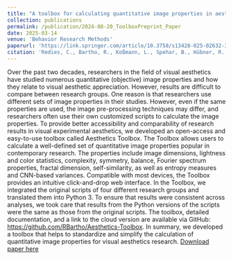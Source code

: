 ```yaml
---
title: "A toolbox for calculating quantitative image properties in aesthetics research"
collection: publications
permalink: /publication/2024-08-20_ToolboxPreprint_Paper
date: 2025-03-14
venue: 'Behavior Research Methods'
paperurl: 'https://link.springer.com/article/10.3758/s13428-025-02632-3'
citation: 'Redies, C., Bartho, R., Koßmann, L., Spehar, B., Hübner, R., Wagemans, J., & Hayn-Leichsenring, G. U. (2025). A toolbox for calculating quantitative image properties in aesthetics research. Behavior Research Methods, 57(4). https://doi.org/10.3758/s13428-025-02632-3'
---
```

Over the past two decades, researchers in the field of visual aesthetics have studied numerous quantitative (objective) image properties and how they relate to visual aesthetic appreciation. However, results are difficult to compare between research groups. One reason is that researchers use different sets of image properties in their studies. However, even if the same properties are used, the image pre-processing techniques may differ, and researchers often use their own customized scripts to calculate the image properties. To provide better accessibility and comparability of research results in visual experimental aesthetics, we developed an open-access and easy-to-use toolbox called Aesthetics Toolbox. The Toolbox allows users to calculate a well-defined set of quantitative image properties popular in contemporary research. The properties include image dimensions, lightness and color statistics, complexity, symmetry, balance, Fourier spectrum properties, fractal dimension, self-similarity, as well as entropy measures and CNN-based variances. Compatible with most devices, the Toolbox provides an intuitive click-and-drop web interface. In the Toolbox, we integrated the original scripts of four different research groups and translated them into Python 3. To ensure that results were consistent across analyses, we took care that results from the Python versions of the scripts were the same as those from the original scripts. The toolbox, detailed documentation, and a link to the cloud version are available via GitHub: https://github.com/RBartho/Aesthetics-Toolbox. In summary, we developed a toolbox that helps to standardize and simplify the calculation of quantitative image properties for visual aesthetics research.
[Download paper here](https://link.springer.com/content/pdf/10.3758/s13428-025-02632-3.pdf)